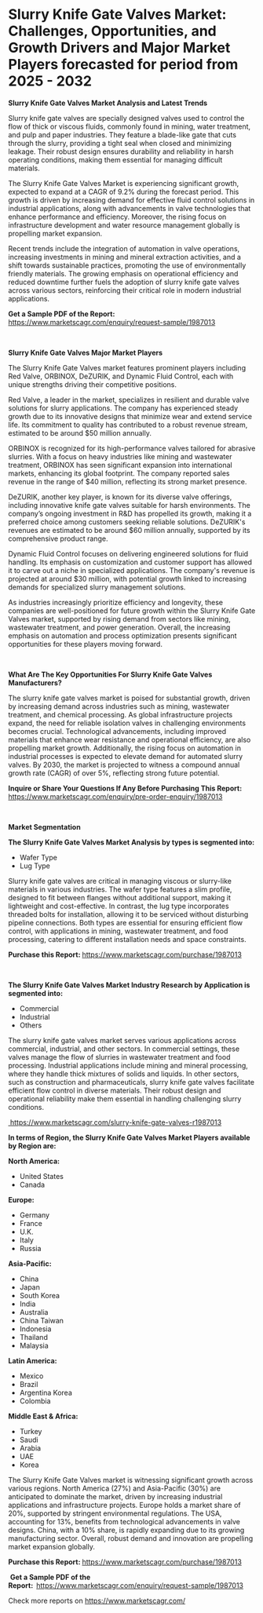 <p><h1>Slurry Knife Gate Valves Market: Challenges, Opportunities, and Growth Drivers and Major Market Players forecasted for period from 2025 - 2032</h1></p><p><strong>Slurry Knife Gate Valves Market Analysis and Latest Trends</strong></p>
<p><p>Slurry knife gate valves are specially designed valves used to control the flow of thick or viscous fluids, commonly found in mining, water treatment, and pulp and paper industries. They feature a blade-like gate that cuts through the slurry, providing a tight seal when closed and minimizing leakage. Their robust design ensures durability and reliability in harsh operating conditions, making them essential for managing difficult materials.</p><p>The Slurry Knife Gate Valves Market is experiencing significant growth, expected to expand at a CAGR of 9.2% during the forecast period. This growth is driven by increasing demand for effective fluid control solutions in industrial applications, along with advancements in valve technologies that enhance performance and efficiency. Moreover, the rising focus on infrastructure development and water resource management globally is propelling market expansion. </p><p>Recent trends include the integration of automation in valve operations, increasing investments in mining and mineral extraction activities, and a shift towards sustainable practices, promoting the use of environmentally friendly materials. The growing emphasis on operational efficiency and reduced downtime further fuels the adoption of slurry knife gate valves across various sectors, reinforcing their critical role in modern industrial applications.</p></p>
<p><strong>Get a Sample PDF of the Report:&nbsp;</strong> <a href="https://www.marketscagr.com/enquiry/request-sample/1987013?utm_campaign=2465&utm_medium=2&utm_source=Github&utm_content=ia&utm_term=10042025&utm_id=slurry-knife-gate-valves">https://www.marketscagr.com/enquiry/request-sample/1987013</a></p>
<p>&nbsp;</p>
<p><strong>Slurry Knife Gate Valves Major Market Players</strong></p>
<p><p>The Slurry Knife Gate Valves market features prominent players including Red Valve, ORBINOX, DeZURIK, and Dynamic Fluid Control, each with unique strengths driving their competitive positions.</p><p>Red Valve, a leader in the market, specializes in resilient and durable valve solutions for slurry applications. The company has experienced steady growth due to its innovative designs that minimize wear and extend service life. Its commitment to quality has contributed to a robust revenue stream, estimated to be around $50 million annually.</p><p>ORBINOX is recognized for its high-performance valves tailored for abrasive slurries. With a focus on heavy industries like mining and wastewater treatment, ORBINOX has seen significant expansion into international markets, enhancing its global footprint. The company reported sales revenue in the range of $40 million, reflecting its strong market presence.</p><p>DeZURIK, another key player, is known for its diverse valve offerings, including innovative knife gate valves suitable for harsh environments. The company’s ongoing investment in R&D has propelled its growth, making it a preferred choice among customers seeking reliable solutions. DeZURIK's revenues are estimated to be around $60 million annually, supported by its comprehensive product range.</p><p>Dynamic Fluid Control focuses on delivering engineered solutions for fluid handling. Its emphasis on customization and customer support has allowed it to carve out a niche in specialized applications. The company's revenue is projected at around $30 million, with potential growth linked to increasing demands for specialized slurry management solutions.</p><p>As industries increasingly prioritize efficiency and longevity, these companies are well-positioned for future growth within the Slurry Knife Gate Valves market, supported by rising demand from sectors like mining, wastewater treatment, and power generation. Overall, the increasing emphasis on automation and process optimization presents significant opportunities for these players moving forward.</p></p>
<p>&nbsp;</p>
<p><strong>What Are The Key Opportunities For Slurry Knife Gate Valves Manufacturers?</strong></p>
<p><p>The slurry knife gate valves market is poised for substantial growth, driven by increasing demand across industries such as mining, wastewater treatment, and chemical processing. As global infrastructure projects expand, the need for reliable isolation valves in challenging environments becomes crucial. Technological advancements, including improved materials that enhance wear resistance and operational efficiency, are also propelling market growth. Additionally, the rising focus on automation in industrial processes is expected to elevate demand for automated slurry valves. By 2030, the market is projected to witness a compound annual growth rate (CAGR) of over 5%, reflecting strong future potential.</p></p>
<p><strong>Inquire or Share Your Questions If Any Before Purchasing This Report:</strong> <a href="https://www.marketscagr.com/enquiry/pre-order-enquiry/1987013?utm_campaign=2465&utm_medium=2&utm_source=Github&utm_content=ia&utm_term=10042025&utm_id=slurry-knife-gate-valves">https://www.marketscagr.com/enquiry/pre-order-enquiry/1987013</a></p>
<p>&nbsp;</p>
<p><strong>Market Segmentation</strong></p>
<p><strong>The Slurry Knife Gate Valves Market Analysis by types is segmented into:</strong></p>
<p><ul><li>Wafer Type</li><li>Lug Type</li></ul></p>
<p><p>Slurry knife gate valves are critical in managing viscous or slurry-like materials in various industries. The wafer type features a slim profile, designed to fit between flanges without additional support, making it lightweight and cost-effective. In contrast, the lug type incorporates threaded bolts for installation, allowing it to be serviced without disturbing pipeline connections. Both types are essential for ensuring efficient flow control, with applications in mining, wastewater treatment, and food processing, catering to different installation needs and space constraints.</p></p>
<p><strong>Purchase this Report:&nbsp;</strong><a href="https://www.marketscagr.com/purchase/1987013?utm_campaign=2465&utm_medium=2&utm_source=Github&utm_content=ia&utm_term=10042025&utm_id=slurry-knife-gate-valves">https://www.marketscagr.com/purchase/1987013</a></p>
<p>&nbsp;</p>
<p><strong>The Slurry Knife Gate Valves Market Industry Research by Application is segmented into:</strong></p>
<p><ul><li>Commercial</li><li>Industrial</li><li>Others</li></ul></p>
<p><p>The slurry knife gate valves market serves various applications across commercial, industrial, and other sectors. In commercial settings, these valves manage the flow of slurries in wastewater treatment and food processing. Industrial applications include mining and mineral processing, where they handle thick mixtures of solids and liquids. In other sectors, such as construction and pharmaceuticals, slurry knife gate valves facilitate efficient flow control in diverse materials. Their robust design and operational reliability make them essential in handling challenging slurry conditions.</p></p>
<p><a href="https://www.marketscagr.com/slurry-knife-gate-valves-r1987013?utm_campaign=2465&utm_medium=2&utm_source=Github&utm_content=ia&utm_term=10042025&utm_id=slurry-knife-gate-valves">&nbsp;https://www.marketscagr.com/slurry-knife-gate-valves-r1987013</a></p>
<p><strong>In terms of Region, the Slurry Knife Gate Valves Market Players available by Region are:</strong></p>
<p>
    <p> <strong> North America: </strong>
        <ul>
            <li>United States</li>
            <li>Canada</li>
        </ul>
        </p> 
    <p> <strong> Europe: </strong>
        <ul>
            <li>Germany</li>
            <li>France</li>
            <li>U.K.</li>
            <li>Italy</li>
            <li>Russia</li>
        </ul>
        </p> 
    <p> <strong> Asia-Pacific: </strong>
        <ul>
            <li>China</li>
            <li>Japan</li>
            <li>South Korea</li>
            <li>India</li>
            <li>Australia</li>
            <li>China Taiwan</li>
            <li>Indonesia</li>
            <li>Thailand</li>
            <li>Malaysia</li>
        </ul>
        </p> 
    <p> <strong> Latin America: </strong>
        <ul>
            <li>Mexico</li>
            <li>Brazil</li>
            <li>Argentina Korea</li>
            <li>Colombia</li>
        </ul>
        </p> 
    <p> <strong> Middle East & Africa: </strong>
        <ul>
            <li>Turkey</li>
            <li>Saudi</li>
            <li>Arabia</li>
            <li>UAE</li>
            <li>Korea</li>
        </ul>
    </p>
    </p>
<p><p>The Slurry Knife Gate Valves market is witnessing significant growth across various regions. North America (27%) and Asia-Pacific (30%) are anticipated to dominate the market, driven by increasing industrial applications and infrastructure projects. Europe holds a market share of 20%, supported by stringent environmental regulations. The USA, accounting for 13%, benefits from technological advancements in valve designs. China, with a 10% share, is rapidly expanding due to its growing manufacturing sector. Overall, robust demand and innovation are propelling market expansion globally.</p></p>
<p><strong>Purchase this Report: </strong><a href="https://www.marketscagr.com/purchase/1987013?utm_campaign=2465&utm_medium=2&utm_source=Github&utm_content=ia&utm_term=10042025&utm_id=slurry-knife-gate-valves">https://www.marketscagr.com/purchase/1987013</a></p>
<p>&nbsp;<strong>Get a Sample PDF of the Report:&nbsp;&nbsp;</strong><a href="https://www.marketscagr.com/enquiry/request-sample/1987013?utm_campaign=2465&utm_medium=2&utm_source=Github&utm_content=ia&utm_term=10042025&utm_id=slurry-knife-gate-valves">https://www.marketscagr.com/enquiry/request-sample/1987013</a></p>
<p><strong></strong></p>
<p>Check more reports on <a href="https://www.marketscagr.com/?utm_campaign=2465&utm_medium=2&utm_source=Github&utm_content=ia&utm_term=10042025&utm_id=slurry-knife-gate-valves">https://www.marketscagr.com/</a></p>